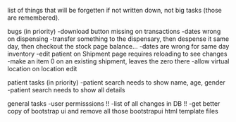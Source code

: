 list of things that will be forgetten if not written down, not big tasks (those are remembered).

bugs (in priority)
-download button missing on transactions
-dates wrong on dispensing
	-transfer something to the dispensary, then despense it same day, then checkout the stock page balance...
-dates are wrong for same day inventory
-edit patient on Shipment page requires reloading to see changes
-make an item 0 on an existing shipment, leaves the zero there
-allow virtual location on location edit

patient tasks (in priority)
-patient search needs to show name, age, gender
-patient search needs to show all details

general tasks
-user permisssions !!
-list of all changes in DB !!
-get better copy of bootstrap ui and remove all those bootstrapui html template files